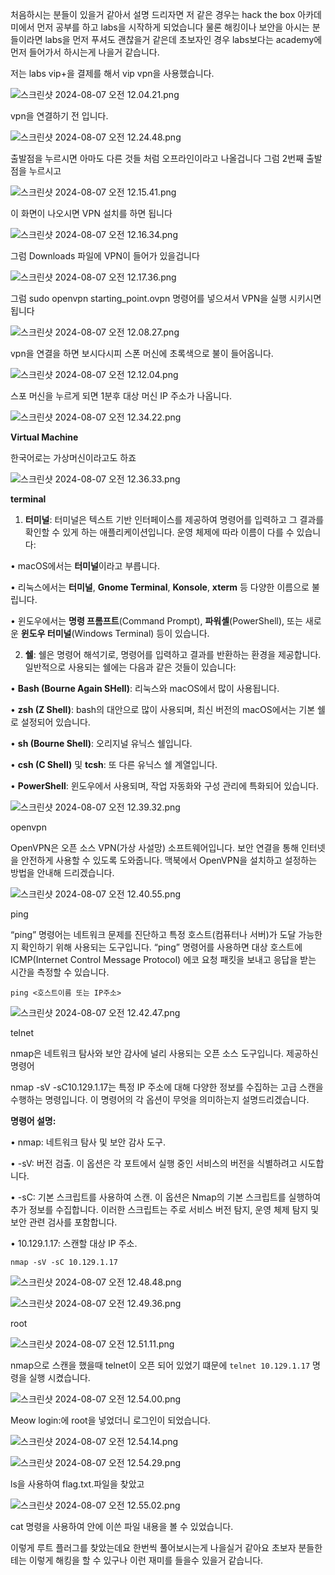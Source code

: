 처음하시는 분들이 있을거 같아서 설명 드리자면 저 같은 경우는 hack the box 아카데미에서 먼저 공부를 하고 labs을 시작하게 되었습니다 물론 해킹이나 보안을 아시는 분들이라면 labs을 먼저 푸셔도 괜찮을거 같은데 초보자인 경우 labs보다는 academy에 먼저 들어가서 하시는게 나을거 같습니다.

저는 labs vip+을 결제를 해서 vip vpn을 사용했습니다.

![스크린샷 2024-08-07 오전 12.04.21.png](https://prod-files-secure.s3.us-west-2.amazonaws.com/3d532f3d-bdbb-4ddf-b5d9-a109570e5ef0/e6fa635c-7346-4148-8a7f-1961179344a8/%E1%84%89%E1%85%B3%E1%84%8F%E1%85%B3%E1%84%85%E1%85%B5%E1%86%AB%E1%84%89%E1%85%A3%E1%86%BA_2024-08-07_%E1%84%8B%E1%85%A9%E1%84%8C%E1%85%A5%E1%86%AB_12.04.21.png)

vpn을 연결하기 전 입니다.

![스크린샷 2024-08-07 오전 12.24.48.png](https://prod-files-secure.s3.us-west-2.amazonaws.com/3d532f3d-bdbb-4ddf-b5d9-a109570e5ef0/57153f78-f496-44b9-a156-14320b06b34d/%E1%84%89%E1%85%B3%E1%84%8F%E1%85%B3%E1%84%85%E1%85%B5%E1%86%AB%E1%84%89%E1%85%A3%E1%86%BA_2024-08-07_%E1%84%8B%E1%85%A9%E1%84%8C%E1%85%A5%E1%86%AB_12.24.48.png)

출발점을 누르시면 아마도 다른 것들 처럼 오프라인이라고 나올겁니다 그럼 2번째 출발점을 누르시고

![스크린샷 2024-08-07 오전 12.15.41.png](https://prod-files-secure.s3.us-west-2.amazonaws.com/3d532f3d-bdbb-4ddf-b5d9-a109570e5ef0/2452373a-f56f-4be7-a05d-217fab4f0975/%E1%84%89%E1%85%B3%E1%84%8F%E1%85%B3%E1%84%85%E1%85%B5%E1%86%AB%E1%84%89%E1%85%A3%E1%86%BA_2024-08-07_%E1%84%8B%E1%85%A9%E1%84%8C%E1%85%A5%E1%86%AB_12.15.41.png)

이 화면이 나오시면 VPN 설치를 하면 됩니다 

![스크린샷 2024-08-07 오전 12.16.34.png](https://prod-files-secure.s3.us-west-2.amazonaws.com/3d532f3d-bdbb-4ddf-b5d9-a109570e5ef0/e55a96de-ed16-4c55-99df-504804d098e2/%E1%84%89%E1%85%B3%E1%84%8F%E1%85%B3%E1%84%85%E1%85%B5%E1%86%AB%E1%84%89%E1%85%A3%E1%86%BA_2024-08-07_%E1%84%8B%E1%85%A9%E1%84%8C%E1%85%A5%E1%86%AB_12.16.34.png)

그럼 Downloads 파일에 VPN이 들어가 있을겁니다 

![스크린샷 2024-08-07 오전 12.17.36.png](https://prod-files-secure.s3.us-west-2.amazonaws.com/3d532f3d-bdbb-4ddf-b5d9-a109570e5ef0/1acf2abd-13cc-4c1f-b99a-53bdc51b469b/%E1%84%89%E1%85%B3%E1%84%8F%E1%85%B3%E1%84%85%E1%85%B5%E1%86%AB%E1%84%89%E1%85%A3%E1%86%BA_2024-08-07_%E1%84%8B%E1%85%A9%E1%84%8C%E1%85%A5%E1%86%AB_12.17.36.png)

그럼 sudo openvpn starting_point.ovpn 명령어를 넣으셔서 VPN을 실행 시키시면 됩니다

![스크린샷 2024-08-07 오전 12.08.27.png](https://prod-files-secure.s3.us-west-2.amazonaws.com/3d532f3d-bdbb-4ddf-b5d9-a109570e5ef0/ba69f221-d497-460a-b5dd-d7142564120b/%E1%84%89%E1%85%B3%E1%84%8F%E1%85%B3%E1%84%85%E1%85%B5%E1%86%AB%E1%84%89%E1%85%A3%E1%86%BA_2024-08-07_%E1%84%8B%E1%85%A9%E1%84%8C%E1%85%A5%E1%86%AB_12.08.27.png)

vpn을 연결을 하면 보시다시피 스폰 머신에 초록색으로 불이 들어옵니다.

![스크린샷 2024-08-07 오전 12.12.04.png](https://prod-files-secure.s3.us-west-2.amazonaws.com/3d532f3d-bdbb-4ddf-b5d9-a109570e5ef0/089dce15-f08a-4817-90c3-77ca9f458651/%E1%84%89%E1%85%B3%E1%84%8F%E1%85%B3%E1%84%85%E1%85%B5%E1%86%AB%E1%84%89%E1%85%A3%E1%86%BA_2024-08-07_%E1%84%8B%E1%85%A9%E1%84%8C%E1%85%A5%E1%86%AB_12.12.04.png)

스포 머신을 누르게 되면 1분후 대상 머신 IP 주소가 나옵니다.

![스크린샷 2024-08-07 오전 12.34.22.png](https://prod-files-secure.s3.us-west-2.amazonaws.com/3d532f3d-bdbb-4ddf-b5d9-a109570e5ef0/df067a16-261d-49c7-82a9-4a1455402fed/%E1%84%89%E1%85%B3%E1%84%8F%E1%85%B3%E1%84%85%E1%85%B5%E1%86%AB%E1%84%89%E1%85%A3%E1%86%BA_2024-08-07_%E1%84%8B%E1%85%A9%E1%84%8C%E1%85%A5%E1%86%AB_12.34.22.png)

**Virtual Machine**

한국어로는 가상머신이라고도 하죠

![스크린샷 2024-08-07 오전 12.36.33.png](https://prod-files-secure.s3.us-west-2.amazonaws.com/3d532f3d-bdbb-4ddf-b5d9-a109570e5ef0/83737c74-ff1c-4573-bb34-df2193f26496/%E1%84%89%E1%85%B3%E1%84%8F%E1%85%B3%E1%84%85%E1%85%B5%E1%86%AB%E1%84%89%E1%85%A3%E1%86%BA_2024-08-07_%E1%84%8B%E1%85%A9%E1%84%8C%E1%85%A5%E1%86%AB_12.36.33.png)

**terminal** 

1.	**터미널**: 터미널은 텍스트 기반 인터페이스를 제공하여 명령어를 입력하고 그 결과를 확인할 수 있게 하는 애플리케이션입니다. 운영 체제에 따라 이름이 다를 수 있습니다:

•	macOS에서는 **터미널**이라고 부릅니다.

•	리눅스에서는 **터미널**, **Gnome Terminal**, **Konsole**, **xterm** 등 다양한 이름으로 불립니다.

•	윈도우에서는 **명령 프롬프트**(Command Prompt), **파워셸**(PowerShell), 또는 새로운 **윈도우 터미널**(Windows Terminal) 등이 있습니다.

2.	**쉘**: 쉘은 명령어 해석기로, 명령어를 입력하고 결과를 반환하는 환경을 제공합니다. 일반적으로 사용되는 쉘에는 다음과 같은 것들이 있습니다:

•	**Bash (Bourne Again SHell)**: 리눅스와 macOS에서 많이 사용됩니다.

•	**zsh (Z Shell)**: bash의 대안으로 많이 사용되며, 최신 버전의 macOS에서는 기본 쉘로 설정되어 있습니다.

•	**sh (Bourne Shell)**: 오리지널 유닉스 쉘입니다.

•	**csh (C Shell)** 및 **tcsh**: 또 다른 유닉스 쉘 계열입니다.

•	**PowerShell**: 윈도우에서 사용되며, 작업 자동화와 구성 관리에 특화되어 있습니다.

![스크린샷 2024-08-07 오전 12.39.32.png](https://prod-files-secure.s3.us-west-2.amazonaws.com/3d532f3d-bdbb-4ddf-b5d9-a109570e5ef0/5f5d4a0c-de6b-4510-904a-187ee3773c55/%E1%84%89%E1%85%B3%E1%84%8F%E1%85%B3%E1%84%85%E1%85%B5%E1%86%AB%E1%84%89%E1%85%A3%E1%86%BA_2024-08-07_%E1%84%8B%E1%85%A9%E1%84%8C%E1%85%A5%E1%86%AB_12.39.32.png)

openvpn

OpenVPN은 오픈 소스 VPN(가상 사설망) 소프트웨어입니다. 보안 연결을 통해 인터넷을 안전하게 사용할 수 있도록 도와줍니다. 맥북에서 OpenVPN을 설치하고 설정하는 방법을 안내해 드리겠습니다.

![스크린샷 2024-08-07 오전 12.40.55.png](https://prod-files-secure.s3.us-west-2.amazonaws.com/3d532f3d-bdbb-4ddf-b5d9-a109570e5ef0/49cee6b2-d258-422f-962e-5dc950663983/%E1%84%89%E1%85%B3%E1%84%8F%E1%85%B3%E1%84%85%E1%85%B5%E1%86%AB%E1%84%89%E1%85%A3%E1%86%BA_2024-08-07_%E1%84%8B%E1%85%A9%E1%84%8C%E1%85%A5%E1%86%AB_12.40.55.png)

ping

“ping” 명령어는 네트워크 문제를 진단하고 특정 호스트(컴퓨터나 서버)가 도달 가능한지 확인하기 위해 사용되는 도구입니다. “ping” 명령어를 사용하면 대상 호스트에 ICMP(Internet Control Message Protocol) 에코 요청 패킷을 보내고 응답을 받는 시간을 측정할 수 있습니다.

`ping <호스트이름 또는 IP주소>`

![스크린샷 2024-08-07 오전 12.42.47.png](https://prod-files-secure.s3.us-west-2.amazonaws.com/3d532f3d-bdbb-4ddf-b5d9-a109570e5ef0/f58769f1-584d-4003-a0da-074bd752b597/%E1%84%89%E1%85%B3%E1%84%8F%E1%85%B3%E1%84%85%E1%85%B5%E1%86%AB%E1%84%89%E1%85%A3%E1%86%BA_2024-08-07_%E1%84%8B%E1%85%A9%E1%84%8C%E1%85%A5%E1%86%AB_12.42.47.png)

telnet

nmap은 네트워크 탐사와 보안 감사에 널리 사용되는 오픈 소스 도구입니다. 제공하신 명령어 

nmap -sV -sC10.129.1.17는 특정 IP 주소에 대해 다양한 정보를 수집하는 고급 스캔을 수행하는 명령입니다. 이 명령어의 각 옵션이 무엇을 의미하는지 설명드리겠습니다.

**명령어 설명:**

•	nmap: 네트워크 탐사 및 보안 감사 도구.

•	-sV: 버전 검출. 이 옵션은 각 포트에서 실행 중인 서비스의 버전을 식별하려고 시도합니다.

•	-sC: 기본 스크립트를 사용하여 스캔. 이 옵션은 Nmap의 기본 스크립트를 실행하여 추가 정보를 수집합니다. 이러한 스크립트는 주로 서비스 버전 탐지, 운영 체제 탐지 및 보안 관련 검사를 포함합니다.

•	10.129.1.17: 스캔할 대상 IP 주소.

`nmap -sV -sC 10.129.1.17`

![스크린샷 2024-08-07 오전 12.48.48.png](https://prod-files-secure.s3.us-west-2.amazonaws.com/3d532f3d-bdbb-4ddf-b5d9-a109570e5ef0/1fec657b-e799-4eac-9451-73b1d733b687/%E1%84%89%E1%85%B3%E1%84%8F%E1%85%B3%E1%84%85%E1%85%B5%E1%86%AB%E1%84%89%E1%85%A3%E1%86%BA_2024-08-07_%E1%84%8B%E1%85%A9%E1%84%8C%E1%85%A5%E1%86%AB_12.48.48.png)

![스크린샷 2024-08-07 오전 12.49.36.png](https://prod-files-secure.s3.us-west-2.amazonaws.com/3d532f3d-bdbb-4ddf-b5d9-a109570e5ef0/0d5cccd4-3bf0-415f-8505-f8ca00664a3c/%E1%84%89%E1%85%B3%E1%84%8F%E1%85%B3%E1%84%85%E1%85%B5%E1%86%AB%E1%84%89%E1%85%A3%E1%86%BA_2024-08-07_%E1%84%8B%E1%85%A9%E1%84%8C%E1%85%A5%E1%86%AB_12.49.36.png)

root

![스크린샷 2024-08-07 오전 12.51.11.png](https://prod-files-secure.s3.us-west-2.amazonaws.com/3d532f3d-bdbb-4ddf-b5d9-a109570e5ef0/de1ddcb8-15bb-4376-984d-e6b83ab18dc3/%E1%84%89%E1%85%B3%E1%84%8F%E1%85%B3%E1%84%85%E1%85%B5%E1%86%AB%E1%84%89%E1%85%A3%E1%86%BA_2024-08-07_%E1%84%8B%E1%85%A9%E1%84%8C%E1%85%A5%E1%86%AB_12.51.11.png)

nmap으로 스캔을 했을때 telnet이 오픈 되어 있었기 떄문에 `telnet 10.129.1.17` 명령을 실행 시켰습니다.

![스크린샷 2024-08-07 오전 12.54.00.png](https://prod-files-secure.s3.us-west-2.amazonaws.com/3d532f3d-bdbb-4ddf-b5d9-a109570e5ef0/55d373dd-9470-4d09-b080-c44e60a13152/%E1%84%89%E1%85%B3%E1%84%8F%E1%85%B3%E1%84%85%E1%85%B5%E1%86%AB%E1%84%89%E1%85%A3%E1%86%BA_2024-08-07_%E1%84%8B%E1%85%A9%E1%84%8C%E1%85%A5%E1%86%AB_12.54.00.png)

Meow login:에 root을 넣었더니 로그인이 되었습니다.

![스크린샷 2024-08-07 오전 12.54.14.png](https://prod-files-secure.s3.us-west-2.amazonaws.com/3d532f3d-bdbb-4ddf-b5d9-a109570e5ef0/e6f05fbd-f7a6-4f8e-855d-25e1d6a8e134/%E1%84%89%E1%85%B3%E1%84%8F%E1%85%B3%E1%84%85%E1%85%B5%E1%86%AB%E1%84%89%E1%85%A3%E1%86%BA_2024-08-07_%E1%84%8B%E1%85%A9%E1%84%8C%E1%85%A5%E1%86%AB_12.54.14.png)

![스크린샷 2024-08-07 오전 12.54.29.png](https://prod-files-secure.s3.us-west-2.amazonaws.com/3d532f3d-bdbb-4ddf-b5d9-a109570e5ef0/7cc35666-8c4f-4f68-a53b-4563d3ffe663/%E1%84%89%E1%85%B3%E1%84%8F%E1%85%B3%E1%84%85%E1%85%B5%E1%86%AB%E1%84%89%E1%85%A3%E1%86%BA_2024-08-07_%E1%84%8B%E1%85%A9%E1%84%8C%E1%85%A5%E1%86%AB_12.54.29.png)

ls을 사용하여 flag.txt.파일을 찾았고

![스크린샷 2024-08-07 오전 12.55.02.png](https://prod-files-secure.s3.us-west-2.amazonaws.com/3d532f3d-bdbb-4ddf-b5d9-a109570e5ef0/e8d8219f-ee39-4979-aca2-2c2e599a348d/%E1%84%89%E1%85%B3%E1%84%8F%E1%85%B3%E1%84%85%E1%85%B5%E1%86%AB%E1%84%89%E1%85%A3%E1%86%BA_2024-08-07_%E1%84%8B%E1%85%A9%E1%84%8C%E1%85%A5%E1%86%AB_12.55.02.png)

cat 명령을 사용하여 안에 이쓴 파일 내용을 볼 수 있었습니다.

이렇게 루트 플러그를 찾았는데요 한번씩 풀어보시는게 나을실거 같아요 초보자 분들한테는 이렇게 해킹을 할 수 있구나 이런 재미를 들을수 있을거 같습니다.